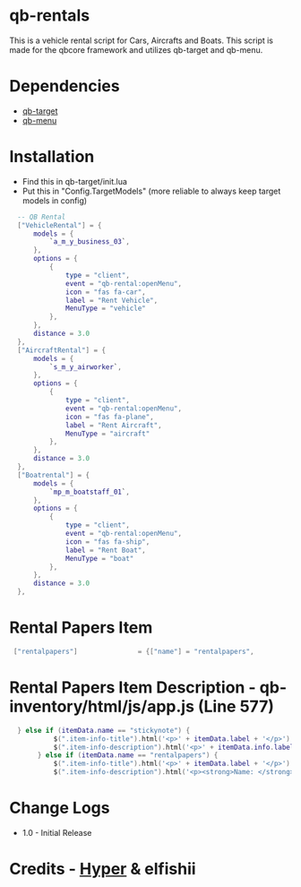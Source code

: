 # qb-rentals
This is a vehicle rental script for Cars, Aircrafts and Boats. This script is made for the qbcore framework and utilizes qb-target and qb-menu.

# Dependencies 
- [qb-target](https://github.com/BerkieBb/qb-target)
- [qb-menu](https://github.com/qbcore-framework/qb-menu)

# Installation
- Find this in qb-target/init.lua
- Put this in "Config.TargetModels" (more reliable to always keep target models in config)
```lua
  -- QB Rental
  ["VehicleRental"] = {
      models = {
          `a_m_y_business_03`,
      },
      options = {
          {
              type = "client",
              event = "qb-rental:openMenu",
              icon = "fas fa-car",
              label = "Rent Vehicle",
              MenuType = "vehicle"
          },
      },
      distance = 3.0
  },
  ["AircraftRental"] = {
      models = {
          `s_m_y_airworker`,
      },
      options = {
          {
              type = "client",
              event = "qb-rental:openMenu",
              icon = "fas fa-plane",
              label = "Rent Aircraft",
              MenuType = "aircraft"
          },
      },
      distance = 3.0
  },
  ["Boatrental"] = {
      models = {
          `mp_m_boatstaff_01`,
      },
      options = {
          {
              type = "client",
              event = "qb-rental:openMenu",
              icon = "fas fa-ship",
              label = "Rent Boat",
              MenuType = "boat"
          },
      },
      distance = 3.0
  },
  ```
 
# Rental Papers Item
 
 ```lua
  ["rentalpapers"]				 = {["name"] = "rentalpapers", 					["label"] = "Rental Papers", 			["weight"] = 0, 		["type"] = "item", 		["image"] = "rentalpapers.png", 		["unique"] = true, 		["useable"] = false, 	["shouldClose"] = false, 	["combinable"] = nil, 	["description"] = "Yea, this is my car i can prove it!"},
  ```
  # Rental Papers Item Description - qb-inventory/html/js/app.js (Line 577)
  
 ```lua
   } else if (itemData.name == "stickynote") {
            $(".item-info-title").html('<p>' + itemData.label + '</p>')
            $(".item-info-description").html('<p>' + itemData.info.label + '</p>');
        } else if (itemData.name == "rentalpapers") {
            $(".item-info-title").html('<p>' + itemData.label + '</p>')
            $(".item-info-description").html('<p><strong>Name: </strong><span>'+ itemData.info.firstname + '</span></p><p><strong>Last Name: </strong><span>'+ itemData.info.lastname+ '</span></p><p><strong>Plate: </strong><span>'+ itemData.info.plate + '<p><strong>Model: </strong><span>'+ itemData.info.model +'</span></p>');
```
# Change Logs
- 1.0 - Initial Release

# Credits - [Hyper](https://github.com/itsHyper) & elfishii 
